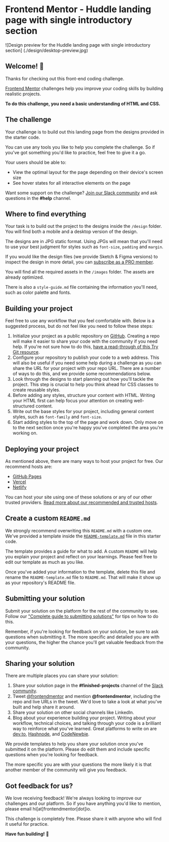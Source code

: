 # Frontend Mentor - Huddle landing page with single introductory section

![Design preview for the Huddle landing page with single introductory section]
(./design/desktop-preview.jpg)

## Welcome! 👋

Thanks for checking out this front-end coding challenge.

[Frontend Mentor](https://www.frontendmentor.io)
 challenges help you improve your coding skills by building realistic projects.

**To do this challenge, you need a basic understanding of HTML and CSS.**

## The challenge

Your challenge is to build out this landing page from the designs provided 
in the starter code.

You can use any tools you like to help you complete the challenge.
 So if you've got something you'd like to practice, feel free to give it a go.

Your users should be able to: 

- View the optimal layout for the page depending on their device's screen size
- See hover states for all interactive elements on the page

Want some support on the challenge? [Join our Slack community](https://www.frontendmentor.io/slack) and ask questions in the **#help** channel.

## Where to find everything

Your task is to build out the project to the designs inside the `/design` folder.
 You will find both a mobile and a desktop version of the design. 

The designs are in JPG static format.
 Using JPGs will mean that you'll need to use your best judgment for styles such as
 `font-size`, `padding` and `margin`. 

If you would like the design files (we provide Sketch & Figma versions) 
to inspect the design in more detail, you can [subscribe as a PRO member](https://www.frontendmentor.io/pro).

You will find all the required assets in the `/images` folder.
 The assets are already optimized.

There is also a `style-guide.md` file containing the information you'll need,
 such as color palette and fonts.

## Building your project

Feel free to use any workflow that you feel comfortable with.
 Below is a suggested process, but do not feel like you need to follow these steps:

1. Initialize your project as a public repository on [GitHub](https://github.com/).
 Creating a repo will make it easier to share your code with the community if you need help. If you're not sure how to do this, [have a read-through of this Try Git resource](https://try.github.io/).
2. Configure your repository to publish your code to a web address.
 This will also be useful if you need some help during a challenge 
 as you can share the URL for your project with your repo URL.
 There are a number of ways to do this, and we provide some recommendations below.
3. Look through the designs to start planning out how you'll tackle the project.
 This step is crucial to help you think ahead for CSS classes to create reusable styles.
4. Before adding any styles, structure your content with HTML.
 Writing your HTML first can help focus your attention on creating well-structured content.
5. Write out the base styles for your project, including general content styles,
 such as `font-family` and `font-size`.
6. Start adding styles to the top of the page and work down.
 Only move on to the next section once you're happy you've completed the area you're working on.

## Deploying your project

As mentioned above, there are many ways to host your project for free. Our recommend hosts are:

- [GitHub Pages](https://pages.github.com/)
- [Vercel](https://vercel.com/)
- [Netlify](https://www.netlify.com/)

You can host your site using one of these solutions or any of our other trusted providers. [Read more about our recommended and trusted hosts](https://medium.com/frontend-mentor/frontend-mentor-trusted-hosting-providers-bf000dfebe).

## Create a custom `README.md`

We strongly recommend overwriting this `README.md` with a custom one.
 We've provided a template inside the [`README-template.md`](./README-template.md)
 file in this starter code.

The template provides a guide for what to add. A custom `README` will help you explain your project and reflect on your learnings. Please feel free to edit our template as much as you like.

Once you've added your information to the template, delete this file and rename the `README-template.md` file to `README.md`. That will make it show up as your repository's README file.

## Submitting your solution

Submit your solution on the platform for the rest of the community to see. Follow our ["Complete guide to submitting solutions"](https://medium.com/frontend-mentor/a-complete-guide-to-submitting-solutions-on-frontend-mentor-ac6384162248) for tips on how to do this.

Remember, if you're looking for feedback on your solution, be sure to ask questions when submitting it. The more specific and detailed you are with your questions, the higher the chance you'll get valuable feedback from the community.

## Sharing your solution

There are multiple places you can share your solution:

1. Share your solution page in the **#finished-projects** channel of the [Slack community](https://www.frontendmentor.io/slack). 
2. Tweet [@frontendmentor](https://twitter.com/frontendmentor) and mention **@frontendmentor**, including the repo and live URLs in the tweet. We'd love to take a look at what you've built and help share it around.
3. Share your solution on other social channels like LinkedIn.
4. Blog about your experience building your project. Writing about your workflow, technical choices, and talking through your code is a brilliant way to reinforce what you've learned. Great platforms to write on are [dev.to](https://dev.to/), [Hashnode](https://hashnode.com/), and [CodeNewbie](https://community.codenewbie.org/).

We provide templates to help you share your solution once you've submitted it on the platform. Please do edit them and include specific questions when you're looking for feedback. 

The more specific you are with your questions the more likely it is that another member of the community will give you feedback.

## Got feedback for us?

We love receiving feedback! We're always looking to improve our challenges and our platform. So if you have anything you'd like to mention, please email hi[at]frontendmentor[dot]io.

This challenge is completely free. Please share it with anyone who will find it useful for practice.

**Have fun building!** 🚀

